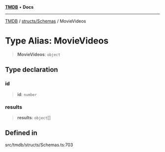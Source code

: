 [**TMDB**](../../../README.md) • **Docs**

***

[TMDB](../../../README.md) / [structs/Schemas](../README.md) / MovieVideos

# Type Alias: MovieVideos

> **MovieVideos**: `object`

## Type declaration

### id

> **id**: `number`

### results

> **results**: `object`[]

## Defined in

src/tmdb/structs/Schemas.ts:703
